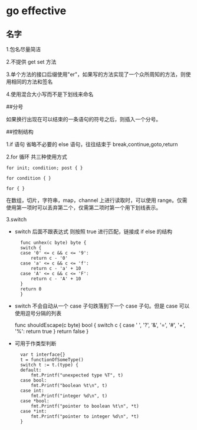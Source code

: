 # go effective

## 名字

1.包名尽量简洁

2.不提供 get set 方法

3.单个方法的接口后缀使用"er"，如果写的方法实现了一个众所周知的方法，则使用相同的方法和签名

4.使用混合大小写而不是下划线来命名

##分号

如果换行出现在可以结束的一条语句的符号之后，则插入一个分号。

##控制结构

1.if 语句 省略不必要的 else 语句，往往结束于 break,continue,goto,return

2.for 循环 共三种使用方式

    for init; condition; post { }

    for condition { }

    for { }

在数组，切片，字符串，map，channel 上进行读取时，可以使用 range。仅需使用第一项时可以丢弃第二个，仅需第二项时第一个用下划线表示。

3.switch

- switch 后面不跟表达式 则按照 true 进行匹配，链接成 if else 的结构

        func unhex(c byte) byte {
        switch {
        case '0' <= c && c <= '9':
            return c - '0'
        case 'a' <= c && c <= 'f':
            return c - 'a' + 10
        case 'A' <= c && c <= 'F':
            return c - 'A' + 10
        }
        return 0
        }

- switch 不会自动从一个 case 子句跌落到下一个 case 子句。但是 case 可以使用逗号分隔的列表

  func shouldEscape(c byte) bool {
  switch c {
  case ' ', '?', '&', '=', '#', '+', '%':
  return true
  }
  return false
  }

- 可用于作类型判断

        var t interface{}
        t = functionOfSomeType()
        switch t := t.(type) {
        default:
            fmt.Printf("unexpected type %T", t)
        case bool:
            fmt.Printf("boolean %t\n", t)
        case int:
            fmt.Printf("integer %d\n", t)
        case *bool:
            fmt.Printf("pointer to boolean %t\n", *t)
        case *int:
            fmt.Printf("pointer to integer %d\n", *t)
        }
